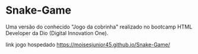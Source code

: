 # Snake-Game
Uma versão do conhecido "Jogo da cobrinha" realizado no bootcamp HTML Developer da Dio (Digital Innovation One).

link jogo hospedado
https://moisesjunior45.github.io/Snake-Game/
